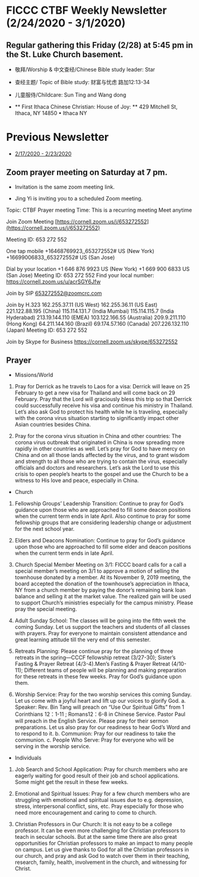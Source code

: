 
# FICCC CTBF Weekly Newsletter (2/24/2020 - 3/1/2020)
## Regular gathering this Friday  (2/28) at 5:45 pm in the St. Luke Church basement.

- 敬拜/Worship & 中文查经/Chinese Bible study leader: Star

- 查经主题/ Topic of Bible study: 财富与忧虑 路加12:13-34

- 儿童服侍/Childcare: Sun Ting and Wang dong

- ** First Ithaca Chinese Christian: House of Joy: ** 429 Mitchell St, Ithaca, NY 14850 • Ithaca NY

# Previous Newsletter
- [2/17/2020 - 2/23/2020](2_25_2020)

## Zoom prayer meeting on Saturday at 7 pm.

- Invitation is the same zoom meeting link. 

- Jing Yi is inviting you to a scheduled Zoom meeting.

Topic: CTBF Prayer meeting
Time: This is a recurring meeting Meet anytime

Join Zoom Meeting
[https://cornell.zoom.us/j/653272552](https://cornell.zoom.us/j/653272552)


Meeting ID: 653 272 552

One tap mobile
+16468769923,,653272552# US (New York)
+16699006833,,653272552# US (San Jose)

Dial by your location
        +1 646 876 9923 US (New York)
        +1 669 900 6833 US (San Jose)
Meeting ID: 653 272 552
Find your local number: https://cornell.zoom.us/u/acrSGY6Jfw

Join by SIP
653272552@zoomcrc.com

Join by H.323
162.255.37.11 (US West)
162.255.36.11 (US East)
221.122.88.195 (China)
115.114.131.7 (India Mumbai)
115.114.115.7 (India Hyderabad)
213.19.144.110 (EMEA)
103.122.166.55 (Australia)
209.9.211.110 (Hong Kong)
64.211.144.160 (Brazil)
69.174.57.160 (Canada)
207.226.132.110 (Japan)
Meeting ID: 653 272 552

Join by Skype for Business
https://cornell.zoom.us/skype/653272552

## Prayer

- Missions/World 

1) Pray for Derrick as he travels to Laos for a visa: Derrick will leave on 25 February to get a new visa for Thailand and will come back on 29 February. Pray that the Lord will graciously bless this trip so that Derrick could successfully receive his visa and continue his ministry in Thailand. Let’s also ask God to protect his health while he is traveling, especially with the corona virus situation starting to significantly impact other Asian countries besides China.

 2) Pray for the corona virus situation in China and other countries: The corona virus outbreak that originated in China is now spreading more rapidly in other countries as well. Let’s pray for God to have mercy on China and on all those lands affected by the virus, and to grant wisdom and strength to all those who are trying to contain the virus, especially officials and doctors and researchers. Let’s ask the Lord to use this crisis to open people’s hearts to the gospel and use the Church to be a witness to His love and peace, especially in China.

- Church

1. Fellowship Groups’ Leadership Transition: Continue to pray for God’s guidance upon those who are approached to fill some deacon positions when the current term ends in late April. Also continue to pray for some fellowship groups that are considering leadership change or adjustment for the next school year. 

2. Elders and Deacons Nomination: Continue to pray for God’s guidance upon those who are approached to fill some elder and deacon positions when the current term ends in late April.

3. Church Special Member Meeting on 3/1:  FICCC board calls for a call a special member’s meeting on 3/1 to approve a motion of selling the townhouse donated by a member. At its November 9, 2019 meeting, the board accepted the donation of the townhouse’s appreciation in Ithaca, NY from a church member by paying the donor’s remaining bank loan balance and selling it at the market value. The realized gain will be used to support Church’s ministries especially for the campus ministry. Please pray the special meeting.

4. Adult Sunday School: The classes will be going into the fifth week the coming Sunday. Let us support the teachers and students of all classes with prayers. Pray for everyone to maintain consistent attendance and great learning attitude till the very end of this semester.

5. Retreats Planning: Please continue pray for the planning of three retreats in the spring—CCCF fellowship retreat (3/27-30); Sister’s Fasting & Prayer Retreat (4/3-4).Men’s Fasting & Prayer Retreat (4/10-11);  Different teams of people will be planning and making preparation for these retreats in these few weeks.  Pray for God’s guidance upon them.

6. Worship Service: Pray for the two worship services this coming Sunday.  Let us come with a joyful heart and lift up our voices to glorify God.
a. Speaker: Rev. Bin Tang will preach on “Use Our Spiritual Gifts” from 1 Corinthians 12：1-11 ; Romans12：6-8  in Chinese Service. Pastor Paul  will preach in the English Service.  Please pray for their sermon preparations. Let us also pray for our readiness to hear God’s Word and to respond to it. 
b. Communion: Pray for our readiness to take the communion.
c. People Who Serve: Pray for everyone who will be serving in the worship service.

- Individuals

1. Job Search and School Application: Pray for church members who are eagerly waiting for good result of their job and school applications. Some might get the result in these few weeks.

2. Emotional and Spiritual Issues: Pray for a few church members who are struggling with emotional and spiritual issues due to e.g. depression, stress, interpersonal conflict, sins, etc.  Pray especially for those who need more encouragement and caring to come to church.

3. Christian Professors in Our Church: It is not easy to be a college professor.  It can be even more challenging for Christian professors to teach in secular schools.  But at the same time there are also great opportunities for Christian professors to make an impact to many people on campus. Let us give thanks to God for all the Christian professors in our church, and pray and ask God to watch over them in their teaching, research, family, health, involvement in the church, and witnessing for Christ.


